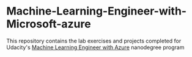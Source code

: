 # Machine-Learning-Engineer-with-Microsoft-azure

This repository contains the lab exercises and projects completed for Udacity's [Machine Learning Engineer with Azure](https://www.udacity.com/course/machine-learning-engineer-for-microsoft-azure-nanodegree--nd00333) nanodegree program 
